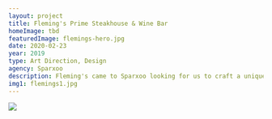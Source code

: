 ```yaml
---
layout: project
title: Fleming's Prime Steakhouse & Wine Bar
homeImage: tbd
featuredImage: flemings-hero.jpg
date: 2020-02-23
year: 2019
type: Art Direction, Design
agency: Sparxoo
description: Fleming's came to Sparxoo looking for us to craft a unique Mother's Day campaign that would separate them from surrounding competitors. We asked ourselves, "What's Mother's Day really about? What's at the core?" This day is to celebrate moms for every single thing they do for the ones they love, from the small, day-to-day tasks to the big celebrations. So we set out to create a campaign that was real. We didn't want to focus solely on the food and beverage offerings—we wanted to lead with the moments with mom, shared at Fleming's.
img1: flemings1.jpg
---
```


<div class="col-xs-12 about-work-items__item">
  <img src="{{ site.baseurl}}/assets/images/{{ page.img1 }}">
</div>
